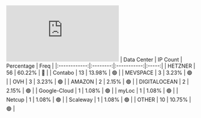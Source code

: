 ![Diagramm](https://github.com/obajay/StateSync-snapshots/blob/main/Projects/Ojo/1/README.md)
| Data Center | IP Count | Percentage | Freq |
|:------------:|:--------:|:-----------:|:-----:|
| HETZNER | 56 | 60.22% | 🔴 |
| Contabo | 13 | 13.98% | 🟢 |
| MEVSPACE | 3 | 3.23% | 🟢 |
| OVH | 3 | 3.23% | 🟢 |
| AMAZON | 2 | 2.15% | 🟢 |
| DIGITALOCEAN | 2 | 2.15% | 🟢 |
| Google-Cloud | 1 | 1.08% | 🟢 |
| myLoc | 1 | 1.08% | 🟢 |
| Netcup | 1 | 1.08% | 🟢 |
| Scaleway | 1 | 1.08% | 🟢 |
| OTHER | 10 | 10.75% | 🟢 |
